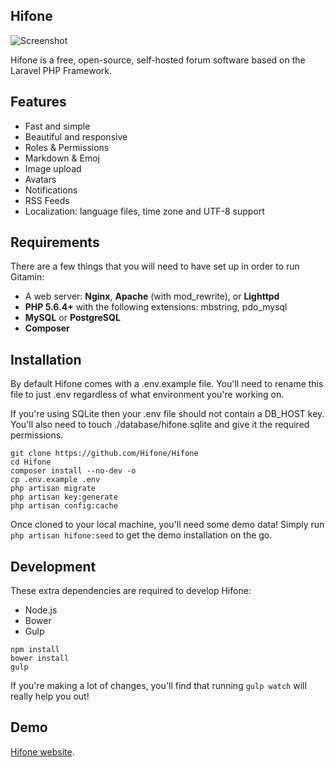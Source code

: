 ## Hifone

![Screenshot](https://camo.githubusercontent.com/b7d53bb60a3b98e42ad3e04974a57aaacce460e7/687474703a2f2f363438322e636f6d2f6869666f6e65312e706e67)

Hifone is a free, open-source, self-hosted forum software based on the Laravel PHP Framework.

## Features

* Fast and simple
* Beautiful and responsive
* Roles & Permissions
* Markdown & Emoj
* Image upload
* Avatars
* Notifications
* RSS Feeds
* Localization: language files, time zone and UTF-8 support

## Requirements

There are a few things that you will need to have set up in order to run Gitamin:

- A web server: **Nginx**, **Apache** (with mod_rewrite), or **Lighttpd**
- **PHP 5.6.4+** with the following extensions: mbstring, pdo_mysql
- **MySQL** or **PostgreSQL**
- **Composer**

## Installation

By default Hifone comes with a .env.example file. You'll need to rename this file to just .env regardless of what environment you're working on.

If you're using SQLite then your .env file should not contain a DB_HOST key. You'll also need to touch ./database/hifone.sqlite and give it the required permissions.

```shell
git clone https://github.com/Hifone/Hifone
cd Hifone
composer install --no-dev -o
cp .env.example .env
php artisan migrate
php artisan key:generate
php artisan config:cache
```

Once cloned to your local machine, you'll need some demo data! Simply run `php artisan hifone:seed` to get the demo installation on the go.

## Development

These extra dependencies are required to develop Hifone:

- Node.js
- Bower
- Gulp

```shell
npm install
bower install
gulp
```

If you're making a lot of changes, you'll find that running `gulp watch` will really help you out!

## Demo

[Hifone website](http://hifone.com/).


